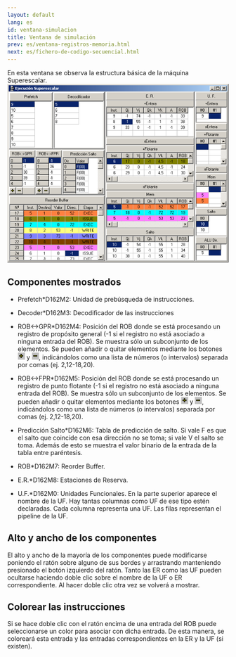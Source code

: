 ```yaml
---
layout: default
lang: es
id: ventana-simulacion
title: Ventana de simulación
prev: es/ventana-registros-memoria.html
next: es/fichero-de-codigo-secuencial.html
---
```


En esta ventana se observa la estructura básica de la máquina Superescalar. 
![](imgs/bm25_result.png)


## Componentes mostrados

* Prefetch*D162M2: Unidad de prebúsqueda de instrucciones.

* Decoder*D162M3: Decodificador de las instrucciones


* ROB<->GPR*D162M4: Posición del ROB donde se está procesando un registro de propósito general (-1 si el registro no está asociado a ninguna entrada del ROB). Se muestra sólo un subconjunto de los elementos. Se pueden añadir o quitar elementos mediante los botones ![](imgs/bm26_result.png) y ![](imgs/bm21_result.png), indicándolos como una lista de números (o intervalos) separada por comas (ej. 2,12-18,20).

* ROB<->FPR*D162M5: Posición del ROB donde se está procesando un registro de punto flotante (-1 si el registro no está asociado a ninguna entrada del ROB). Se muestra sólo un subconjunto de los elementos. Se pueden añadir o quitar elementos mediante los botones ![](imgs/bm27_result.png) y ![](imgs/bm21_result.png), indicándolos como una lista de números (o intervalos) separada por comas (ej. 2,12-18,20).

* Predicción Salto*D162M6: Tabla de predicción de salto. Si vale F es que el salto que coincide con esa dirección no se toma; si vale V el salto se toma. Además de esto se muestra el valor binario de la entrada de la tabla entre paréntesis.

* ROB*D162M7: Reorder Buffer. 

* E.R.*D162M8: Estaciones de Reserva. 

* U.F.*D162M0: Unidades Funcionales. En la parte superior aparece el nombre de la UF. Hay tantas columnas como UF de ese tipo estén declaradas. Cada columna representa una UF. Las filas representan el pipeline de la UF.


## Alto y ancho de los componentes

El alto y ancho de la mayoría de los componentes puede modificarse poniendo el ratón sobre alguno de sus bordes y arrastrando manteniendo presionado el botón izquierdo del ratón. Tanto las ER como las UF pueden ocultarse haciendo doble clic sobre el nombre de la UF o ER correspondiente. Al hacer doble clic otra vez se volverá a mostrar.


## Colorear las instrucciones

Si se hace doble clic con el ratón encima de una entrada del ROB puede seleccionarse un color para asociar con dicha entrada. De esta manera, se coloreará esta entrada y las entradas correspondientes en la ER y la UF (si existen).

